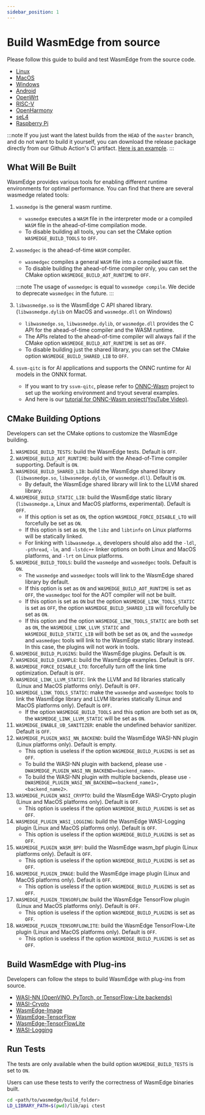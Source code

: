 ```yaml
---
sidebar_position: 1
---
```


# Build WasmEdge from source

Please follow this guide to build and test WasmEdge from the source code.

- [Linux](../source/os/linux.md)
- [MacOS](../source/os/macos.md)
- [Windows](../source/os/windows.md)
- [Android](../../category/build-and-run-wasmedge-on-android)
- [OpenWrt](../source/os/openwrt.md)
- [RISC-V](../source/os/riscv64.md)
- [OpenHarmony](../source/os/openharmony.md)
- [seL4](../source/os/sel4)
- [Raspberry Pi](../source/os/raspberrypi.md)

<!-- prettier-ignore -->
:::note
If you just want the latest builds from the `HEAD` of the `master` branch, and do not want to build it yourself, you can download the release package directly from our Github Action's CI artifact. [Here is an example](https://github.com/WasmEdge/WasmEdge/actions/runs/1521549504#artifacts).
:::

## What Will Be Built

WasmEdge provides various tools for enabling different runtime environments for optimal performance. You can find that there are several wasmedge related tools:

1. `wasmedge` is the general wasm runtime.
   - `wasmedge` executes a `WASM` file in the interpreter mode or a compiled `WASM` file in the ahead-of-time compilation mode.
   - To disable building all tools, you can set the CMake option `WASMEDGE_BUILD_TOOLS` to `OFF`.
2. `wasmedgec` is the ahead-of-time `WASM` compiler.

   - `wasmedgec` compiles a general `WASM` file into a compiled `WASM` file.
   - To disable building the ahead-of-time compiler only, you can set the CMake option `WASMEDGE_BUILD_AOT_RUNTIME` to `OFF`.

   <!-- prettier-ignore -->
   :::note 
   The usage of `wasmedgec` is equal to `wasmedge compile`. We decide to deprecate `wasmedgec` in the future.
   :::

3. `libwasmedge.so` is the WasmEdge C API shared library. (`libwasmedge.dylib` on MacOS and `wasmedge.dll` on Windows)
   - `libwasmedge.so`, `libwasmedge.dylib`, or `wasmedge.dll` provides the C API for the ahead-of-time compiler and the WASM runtime.
   - The APIs related to the ahead-of-time compiler will always fail if the CMake option `WASMEDGE_BUILD_AOT_RUNTIME` is set as `OFF`.
   - To disable building just the shared library, you can set the CMake option `WASMEDGE_BUILD_SHARED_LIB` to `OFF`.
4. `ssvm-qitc` is for AI applications and supports the ONNC runtime for AI models in the ONNX format.
   - If you want to try `ssvm-qitc`, please refer to [ONNC-Wasm](https://github.com/ONNC/onnc-wasm) project to set up the working environment and tryout several examples.
   - And here is our [tutorial for ONNC-Wasm project(YouTube Video)](https://www.youtube.com/watch?v=cbiPuHMS-iQ).

## CMake Building Options

Developers can set the CMake options to customize the WasmEdge building.

1. `WASMEDGE_BUILD_TESTS`: build the WasmEdge tests. Default is `OFF`.
2. `WASMEDGE_BUILD_AOT_RUNTIME`: build with the Ahead-of-Time compiler supporting. Default is `ON`.
3. `WASMEDGE_BUILD_SHARED_LIB`: build the WasmEdge shared library (`libwasmedge.so`, `libwasmedge.dylib`, or `wasmedge.dll`). Default is `ON`.
   - By default, the WasmEdge shared library will link to the LLVM shared library.
4. `WASMEDGE_BUILD_STATIC_LIB`: build the WasmEdge static library (`libwasmedge.a`, Linux and MacOS platforms, experimental). Default is `OFF`.
   - If this option is set as `ON`, the option `WASMEDGE_FORCE_DISABLE_LTO` will forcefully be set as `ON`.
   - If this option is set as `ON`, the `libz` and `libtinfo` on Linux platforms will be statically linked.
   - For linking with `libwasmedge.a`, developers should also add the `-ldl`, `-pthread`, `-lm`, and `-lstdc++` linker options on both Linux and MacOS platforms, and `-lrt` on Linux platforms.
5. `WASMEDGE_BUILD_TOOLS`: build the `wasmedge` and `wasmedgec` tools. Default is `ON`.
   - The `wasmedge` and `wasmedgec` tools will link to the WasmEdge shared library by default.
   - If this option is set as `ON` and `WASMEDGE_BUILD_AOT_RUNTIME` is set as `OFF`, the `wasmedgec` tool for the AOT compiler will not be built.
   - If this option is set as `ON` but the option `WASMEDGE_LINK_TOOLS_STATIC` is set as `OFF`, the option `WASMEDGE_BUILD_SHARED_LIB` will forcefully be set as `ON`.
   - If this option and the option `WASMEDGE_LINK_TOOLS_STATIC` are both set as `ON`, the `WASMEDGE_LINK_LLVM_STATIC` and `WASMEDGE_BUILD_STATIC_LIB` will both be set as `ON`, and the `wasmedge` and `wasmedgec` tools will link to the WasmEdge static library instead. In this case, the plugins will not work in tools.
6. `WASMEDGE_BUILD_PLUGINS`: build the WasmEdge plugins. Default is `ON`.
7. `WASMEDGE_BUILD_EXAMPLE`: build the WasmEdge examples. Default is `OFF`.
8. `WASMEDGE_FORCE_DISABLE_LTO`: forcefully turn off the link time optimization. Default is `OFF`.
9. `WASMEDGE_LINK_LLVM_STATIC`: link the LLVM and lld libraries statically (Linux and MacOS platforms only). Default is `OFF`.
10. `WASMEDGE_LINK_TOOLS_STATIC`: make the `wasmedge` and `wasmedgec` tools to link the WasmEdge library and LLVM libraries statically (Linux and MacOS platforms only). Default is `OFF`.
    - If the option `WASMEDGE_BUILD_TOOLS` and this option are both set as `ON`, the `WASMEDGE_LINK_LLVM_STATIC` will be set as `ON`.
11. `WASMEDGE_ENABLE_UB_SANITIZER`: enable the undefined behavior sanitizer. Default is `OFF`.
12. `WASMEDGE_PLUGIN_WASI_NN_BACKEND`: build the WasmEdge WASI-NN plugin (Linux platforms only). Default is empty.
    - This option is useless if the option `WASMEDGE_BUILD_PLUGINS` is set as `OFF`.
    - To build the WASI-NN plugin with backend, please use `-DWASMEDGE_PLUGIN_WASI_NN_BACKEND=<backend_name>`.
    - To build the WASI-NN plugin with multiple backends, please use `-DWASMEDGE_PLUGIN_WASI_NN_BACKEND=<backend_name1>,<backend_name2>`.
13. `WASMEDGE_PLUGIN_WASI_CRYPTO`: build the WasmEdge WASI-Crypto plugin (Linux and MacOS platforms only). Default is `OFF`.
    - This option is useless if the option `WASMEDGE_BUILD_PLUGINS` is set as `OFF`.
14. `WASMEDGE_PLUGIN_WASI_LOGGING`: build the WasmEdge WASI-Logging plugin (Linux and MacOS platforms only). Default is `OFF`.
    - This option is useless if the option `WASMEDGE_BUILD_PLUGINS` is set as `OFF`.
15. `WASMEDGE_PLUGIN_WASM_BPF`: build the WasmEdge wasm_bpf plugin (Linux platforms only). Default is `OFF`.
    - This option is useless if the option `WASMEDGE_BUILD_PLUGINS` is set as `OFF`.
16. `WASMEDGE_PLUGIN_IMAGE`: build the WasmEdge image plugin (Linux and MacOS platforms only). Default is `OFF`.
    - This option is useless if the option `WASMEDGE_BUILD_PLUGINS` is set as `OFF`.
17. `WASMEDGE_PLUGIN_TENSORFLOW`: build the WasmEdge TensorFlow plugin (Linux and MacOS platforms only). Default is `OFF`.
    - This option is useless if the option `WASMEDGE_BUILD_PLUGINS` is set as `OFF`.
18. `WASMEDGE_PLUGIN_TENSORFLOWLITE`: build the WasmEdge TensorFlow-Lite plugin (Linux and MacOS platforms only). Default is `OFF`.
    - This option is useless if the option `WASMEDGE_BUILD_PLUGINS` is set as `OFF`.

## Build WasmEdge with Plug-ins

Developers can follow the steps to build WasmEdge with plug-ins from source.

- [WASI-NN (OpenVINO, PyTorch, or TensorFlow-Lite backends)](../source/plugin/wasi_nn.md)
- [WASI-Crypto](../source/plugin/wasi_crypto.md)
- [WasmEdge-Image](../source/plugin/image.md)
- [WasmEdge-TensorFlow](../source/plugin/tensorflow.md)
- [WasmEdge-TensorFlowLite](../source/plugin/tensorflowlite.md)
- [WASI-Logging](../source/plugin/wasi_logging.md)

## Run Tests

The tests are only available when the build option `WASMEDGE_BUILD_TESTS` is set to `ON`.

Users can use these tests to verify the correctness of WasmEdge binaries built.

```bash
cd <path/to/wasmedge/build_folder>
LD_LIBRARY_PATH=$(pwd)/lib/api ctest
```
